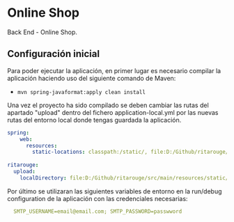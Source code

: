 # Online Shop

Back End - Online Shop.

## Configuración inicial

Para poder ejecutar la aplicación, en primer lugar es necesario compilar la aplicación haciendo uso del siguiente comando de Maven: 

* `mvn spring-javaformat:apply clean install`

Una vez el proyecto ha sido compilado se deben cambiar las rutas del apartado "upload" dentro del fichero application-local.yml por las nuevas  rutas del entorno local donde tengas guardada la aplicación.


```yml
spring:
    web:
      resources:
        static-locations: classpath:/static/, file:D:/Github/ritarouge/src/main/resources/static/products/images
    
ritarouge:
  upload:
    localDirectory: file:D:/Github/ritarouge/src/main/resources/static/products/images/

```

Por último se utilizaran las siguientes variables de entorno en la run/debug configuration de la aplicación con las credenciales necesarias:
```yml
  SMTP_USERNAME=email@email.com; SMTP_PASSWORD=passwword
```


